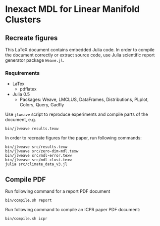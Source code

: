 # Inexact MDL for Linear Manifold Clusters

## Recreate figures

This LaTeX document contains embedded Julia code. In order to compile
the document correctly or extract source code, use Julia scientific report
generator package ``Weave.jl``.

### Requirements
- LaTex
  - pdflatex
- Julia 0.5
  - Packages: Weave, LMCLUS, DataFrames, Distributions, PLplot, Colors, Query, Gadfly

Use `jlweave` script to reproduce experiments and compile parts of the document, e.g.

	bin/jlweave results.texw

In order to recreate figures for the paper, run following commands:

    bin/jlweave src/results.texw
    bin/jlweave src/zero-dim-mdl.texw
    bin/jlweave src/mdl-error.texw
    bin/jlweave src/mdl-clust.texw
    julia src/climate_data_v3.jl


## Compile PDF

Run following command for a report PDF document

    bin/compile.sh report

Run following command to compile an ICPR paper PDF document:

    bin/compile.sh icpr

